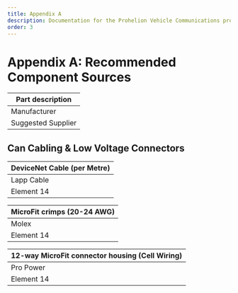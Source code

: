 ```yaml
---
title: Appendix A
description: Documentation for the Prohelion Vehicle Communications protocol
order: 3
---
```


# Appendix A: Recommended Component Sources

| Part description  |     
|----------------------------------------------------|
| Manufacturer | Manafacturer Part Number |
| Suggested Supplier| Supplier Part Number |

## Can Cabling & Low Voltage Connectors

| __DeviceNet Cable (per Metre)__       
|----------------------------------------------------|
| Lapp Cable | 2170343 |
| Element 14 | 161-7915|

| __MicroFit crimps (20-24 AWG)__       
|----------------------------------------------------|
| Molex | 43030-0007 |
| Element 14 | 973-3027|

| __12-way MicroFit connector housing (Cell Wiring)__       
|----------------------------------------------------|
| Pro Power | 05B91510 |
| Element 14 | 150-434|

